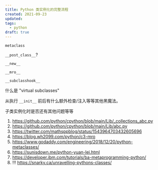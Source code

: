 ```yaml
---
title: Python 类实例化的完整流程
created: 2021-09-23
updated:
tags:
  - python
draft: true
---
```


`metaclass`

`__post_class__`?

`__new__`

`__mro__`

`__subclasshook__`

什么是 "virtual subclasses"

从执行 `__init__` 前后有什么额外检查/注入等等其他黑魔法。

子类实例化时是否还有其他问题等等

1. <https://github.com/python/cpython/blob/main/Lib/_collections_abc.py>
2. https://github.com/python/cpython/blob/main/Lib/abc.py
3. https://twitter.com/mathsppblog/status/1543964703432605696
4. https://blog.wh2099.com/python/c3-mro
5. https://www.godaddy.com/engineering/2018/12/20/python-metaclasses/
6. https://sunisdown.me/python-yuan-lei.html
7. https://developer.ibm.com/tutorials/ba-metaprogramming-python/
8. !!! https://snarky.ca/unravelling-pythons-classes/
